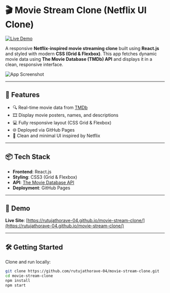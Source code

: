 # 🎬 Movie Stream Clone (Netflix UI Clone)

[![Live Demo](https://img.shields.io/badge/Live_Demo-Click_Here-blue?style=for-the-badge&logo=github)](https://rutujathorave-04.github.io/movie-stream-clone/)

A responsive **Netflix-inspired movie streaming clone** built using **React.js** and styled with modern **CSS (Grid & Flexbox)**. This app fetches dynamic movie data using **The Movie Database (TMDb) API** and displays it in a clean, responsive interface.

![App Screenshot](./bd4eefc2-cad1-4a1e-96b5-a49313bca82b.png)

---

## 🚀 Features

- 🔍 Real-time movie data from [TMDb](https://www.themoviedb.org/)
- 🎞️ Display movie posters, names, and descriptions
- 💻 Fully responsive layout (CSS Grid & Flexbox)
- 🌐 Deployed via GitHub Pages
- 📁 Clean and minimal UI inspired by Netflix

---

## 📦 Tech Stack

- **Frontend**: React.js
- **Styling**: CSS3 (Grid & Flexbox)
- **API**: [The Movie Database API](https://developers.themoviedb.org/3)
- **Deployment**: GitHub Pages

---

## 🔗 Demo

**Live Site**: [https://rutujathorave-04.github.io/movie-stream-clone/](https://rutujathorave-04.github.io/movie-stream-clone/)

---

## 🛠️ Getting Started

Clone and run locally:

```bash
git clone https://github.com/rutujathorave-04/movie-stream-clone.git
cd movie-stream-clone
npm install
npm start
